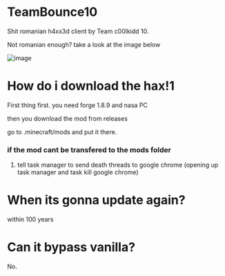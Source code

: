 # TeamBounce10
Shit romanian h4xx3d client by Team c00lkidd 10.

Not romanian enough? take a look at the image below

![image](https://github.com/TeamBounce10/teambounce10-release/assets/153373550/d407b0f5-e931-40fb-ba71-494c5c3c4d05)

# How do i download the hax!1
First thing first. you need forge 1.8.9 and nasa PC

then you download the mod from releases

go to .minecraft/mods and put it there.

### if the mod cant be transfered to the mods folder 
1. tell task manager to send death threads to google chrome (opening up task manager and task kill google chrome)

# When its gonna update again?

within 100 years

# Can it bypass vanilla?
No.
